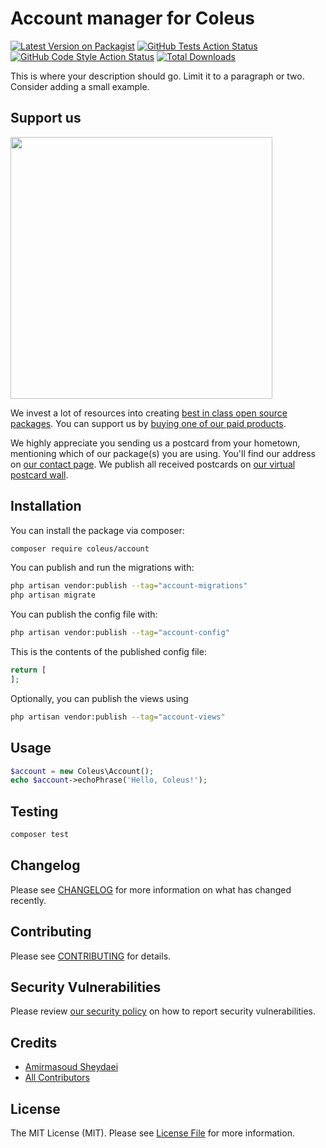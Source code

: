 # Account manager for Coleus

[![Latest Version on Packagist](https://img.shields.io/packagist/v/coleus/account.svg?style=flat-square)](https://packagist.org/packages/coleus/account)
[![GitHub Tests Action Status](https://img.shields.io/github/actions/workflow/status/coleus/account/run-tests.yml?branch=main&label=tests&style=flat-square)](https://github.com/coleus/account/actions?query=workflow%3Arun-tests+branch%3Amain)
[![GitHub Code Style Action Status](https://img.shields.io/github/actions/workflow/status/coleus/account/fix-php-code-style-issues.yml?branch=main&label=code%20style&style=flat-square)](https://github.com/coleus/account/actions?query=workflow%3A"Fix+PHP+code+style+issues"+branch%3Amain)
[![Total Downloads](https://img.shields.io/packagist/dt/coleus/account.svg?style=flat-square)](https://packagist.org/packages/coleus/account)

This is where your description should go. Limit it to a paragraph or two. Consider adding a small example.

## Support us

[<img src="https://github-ads.s3.eu-central-1.amazonaws.com/account.jpg?t=1" width="419px" />](https://spatie.be/github-ad-click/account)

We invest a lot of resources into creating [best in class open source packages](https://spatie.be/open-source). You can support us by [buying one of our paid products](https://spatie.be/open-source/support-us).

We highly appreciate you sending us a postcard from your hometown, mentioning which of our package(s) you are using. You'll find our address on [our contact page](https://spatie.be/about-us). We publish all received postcards on [our virtual postcard wall](https://spatie.be/open-source/postcards).

## Installation

You can install the package via composer:

```bash
composer require coleus/account
```

You can publish and run the migrations with:

```bash
php artisan vendor:publish --tag="account-migrations"
php artisan migrate
```

You can publish the config file with:

```bash
php artisan vendor:publish --tag="account-config"
```

This is the contents of the published config file:

```php
return [
];
```

Optionally, you can publish the views using

```bash
php artisan vendor:publish --tag="account-views"
```

## Usage

```php
$account = new Coleus\Account();
echo $account->echoPhrase('Hello, Coleus!');
```

## Testing

```bash
composer test
```

## Changelog

Please see [CHANGELOG](CHANGELOG.md) for more information on what has changed recently.

## Contributing

Please see [CONTRIBUTING](CONTRIBUTING.md) for details.

## Security Vulnerabilities

Please review [our security policy](../../security/policy) on how to report security vulnerabilities.

## Credits

- [Amirmasoud Sheydaei](https://github.com/amirmasoud)
- [All Contributors](../../contributors)

## License

The MIT License (MIT). Please see [License File](LICENSE.md) for more information.

